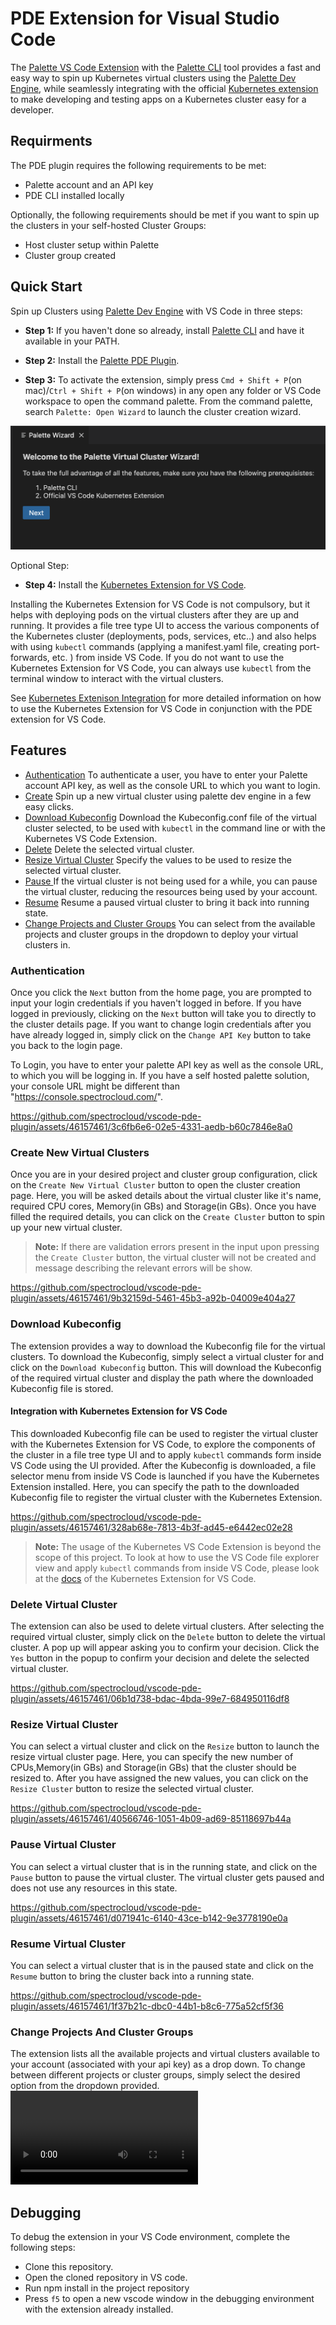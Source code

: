 

# PDE Extension for Visual Studio Code

The [Palette VS Code Extension](https://marketplace.visualstudio.com/items?itemName=SpectroCloud.extension-palette) with the [Palette CLI](https://docs.spectrocloud.com/palette-cli/) tool provides a fast and easy way to  spin up Kubernetes virtual clusters using the [Palette Dev Engine](https://docs.spectrocloud.com/devx/), while  seamlessly integrating with the official [Kubernetes extension](https://marketplace.visualstudio.com/items?itemName=ms-kubernetes-tools.vscode-kubernetes-tools) to make developing and testing apps on a Kubernetes cluster easy for a developer. 

## Requirments
The PDE plugin requires the following requirements to be met:
- Palette account and an API key
- PDE CLI installed locally

Optionally, the following requirements should be met if you want to spin up the clusters in your self-hosted Cluster Groups:
- Host cluster setup within Palette
- Cluster group created

## Quick Start

Spin up Clusters using [Palette Dev Engine](https://docs.spectrocloud.com/devx/) with VS Code in three steps:

- **Step 1:** If you haven't done so already, install [Palette CLI](https://docs.spectrocloud.com/palette-cli/) and have it available in your PATH.

- **Step 2:** Install the [Palette PDE Plugin](https://marketplace.visualstudio.com/items?itemName=SpectroCloud.extension-palette).

- **Step 3:** To activate the extension, simply press `Cmd + Shift + P`(on mac)/`Ctrl + Shift + P`(on windows) in any open any folder or VS Code workspace to open the command palette. From the command palette, search `Palette: Open Wizard` to launch the cluster creation wizard.

![](docs/landingPage.png)

Optional Step:

- **Step 4:** Install the [Kubernetes Extension for VS Code](https://marketplace.visualstudio.com/items?itemName=HashiCorp.terraform).

Installing the Kubernetes Extension for VS Code is not compulsory, but it helps with deploying pods on the virtual clusters after they are up and running. It provides a file tree type UI to access the various components of the Kubernetes cluster (deployments, pods, services, etc..) and also helps with using `kubectl` commands (applying a manifest.yaml file, creating port-forwards, etc. ) from inside VS Code. If you do not want to use the Kubernetes Extension for VS Code, you can always use `kubectl` from the terminal window to interact with the virtual clusters.

See [Kubernetes Extenison Integration](#integration-with-kubernetes-extension-for-vs-code) for more detailed information on how to use the Kubernetes Extension for VS Code in conjunction with the PDE extension for VS Code.

## Features
- [Authentication](#authentication) To authenticate a user, you have to enter your Palette account API key, as well as the console URL to which you want to login. 
- [Create](#create-new-virtual-clusters) Spin up a new virtual cluster using palette dev engine in a few easy clicks.
- [Download Kubeconfig](#download-kubeconfig) Download the Kubeconfig.conf file of the virtual cluster selected, to be used with `kubectl` in the command line or with the Kubernetes VS Code Extension.
- [Delete](#delete-virtual-cluster) Delete the selected virtual cluster.
- [Resize Virtual Cluster](#resize-virtual-cluster) Specify the values to be used to resize the selected virtual cluster.
- [Pause ](#pause-virtual-cluster) If the virtual cluster is not being used for a while, you can pause the virtual cluster, reducing the resources being used by your account. 
- [Resume](#resume-virtual-cluster) Resume a paused virtual cluster to bring it back into running state.
- [Change Projects and Cluster Groups](#change-projects-and-cluster-groups) You can select from the available projects and cluster groups in the dropdown to deploy your virtual clusters in.

### Authentication
Once you click the `Next` button from the home page, you are prompted to input your login credentials if you haven't logged in before. If you have logged in previously, clicking  on the `Next` button will take you to directly to the cluster details page. If you want to change login credentials after you have already logged in, simply click on the `Change API Key` button to take you back to the login page.

To Login, you have to enter your palette API key as well as the console URL, to which you will be logging in. If you have a self hosted palette solution, your console URL might be different than "https://console.spectrocloud.com/".

https://github.com/spectrocloud/vscode-pde-plugin/assets/46157461/3c6fb6e6-02e5-4331-aedb-b60c7846e8a0

### Create New Virtual Clusters

Once you are in your desired project and cluster group configuration, click on the `Create New Virtual Cluster` button to open the cluster creation page. Here, you will be asked details about the virtual cluster like it's name, required CPU cores, Memory(in GBs) and Storage(in GBs). Once you have filled the required details, you can click on the `Create Cluster` button to spin up your new virtual cluster.

> **Note:** If there are validation errors present in the input upon pressing the `Create Cluster` button, the virtual cluster will not be created and message describing the relevant errors will be show.

https://github.com/spectrocloud/vscode-pde-plugin/assets/46157461/9b32159d-5461-45b3-a92b-04009e404a27

### Download Kubeconfig

The extension provides a way to download the Kubeconfig file for the virtual clusters. 
To download the Kubeconfig, simply select a virtual cluster for and click  on the `Download Kubeconfig` button. This will download the Kubeconfig of the required virtual cluster and display the path where the downloaded Kubeconfig file is stored.

#### Integration with Kubernetes Extension for VS Code
This downloaded Kubeconfig file can be used to register the virtual cluster with the Kubernetes Extension for VS Code, to explore the components of the cluster in a file tree type UI and to apply `kubectl` commands form inside VS Code using the UI provided.
After the Kubeconfig is downloaded, a file selector menu from inside VS Code is launched if you have the Kubernetes Extension installed. Here, you can specify the path to the downloaded Kubeconfig file to register the virtual cluster with the Kubernetes Extension.

https://github.com/spectrocloud/vscode-pde-plugin/assets/46157461/328ab68e-7813-4b3f-ad45-e6442ec02e28



> **Note:** The usage of the Kubernetes VS Code Extension is beyond the scope of this project. To look at how to use the VS Code file explorer view and apply `kubectl` commands from inside VS Code, please look at the [docs](https://code.visualstudio.com/docs/azure/kubernetes) of the Kubernetes Extension for VS Code.


### Delete Virtual Cluster

The extension can also be used to delete virtual clusters. After selecting the required virtual cluster, simply click on the `Delete` button to delete the virtual cluster. A pop up will appear asking you to confirm your decision. Click the `Yes` button in the popup to confirm your decision and delete the selected virtual cluster.

https://github.com/spectrocloud/vscode-pde-plugin/assets/46157461/06b1d738-bdac-4bda-99e7-684950116df8

### Resize Virtual Cluster

You can select a virtual cluster and click on the `Resize` button to launch the resize virtual cluster page. Here, you can specify the new number of CPUs,Memory(in GBs) and Storage(in GBs) that the cluster should be resized to. After you have assigned the new values, you can click on the `Resize Cluster` button to resize the selected virtual cluster.

https://github.com/spectrocloud/vscode-pde-plugin/assets/46157461/40566746-1051-4b09-ad69-85118697b44a

### Pause Virtual Cluster

You can select a virtual cluster that is in the running state, and click on the `Pause` button to pause the virtual cluster. The virtual cluster gets paused and does not use any resources in this state.

https://github.com/spectrocloud/vscode-pde-plugin/assets/46157461/d071941c-6140-43ce-b142-9e3778190e0a

### Resume Virtual Cluster

You can select a virtual cluster that is in the paused state and click on the `Resume` button to bring the cluster back into a running state.

https://github.com/spectrocloud/vscode-pde-plugin/assets/46157461/1f37b21c-dbc0-44b1-b8c6-775a52cf5f36

### Change Projects And Cluster Groups
The extension lists all the available projects and virtual clusters available to your account (associated with your api key) as a drop down. To change between different projects or cluster groups, simply select the desired option from the dropdown provided.
![](docs/changeProject.mov)


## Debugging
To debug the extension in your VS Code environment, complete the following steps:
* Clone this repository.
* Open the cloned repository in VS code.
* Run npm install in the project repository
* Press `f5` to open a new vscode window in the debugging environment with the extension already installed.
